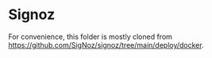 # Signoz 

For convenience, this folder is mostly cloned from https://github.com/SigNoz/signoz/tree/main/deploy/docker.
